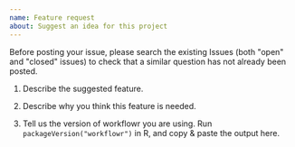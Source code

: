 ```yaml
---
name: Feature request
about: Suggest an idea for this project
---
```


Before posting your issue, please search the existing Issues (both
"open" and "closed" issues) to check that a similar question has not
already been posted.

1. Describe the suggested feature.

2. Describe why you think this feature is needed.

3. Tell us the version of workflowr you are using. Run
`packageVersion("workflowr")` in R, and copy & paste the
output here.
